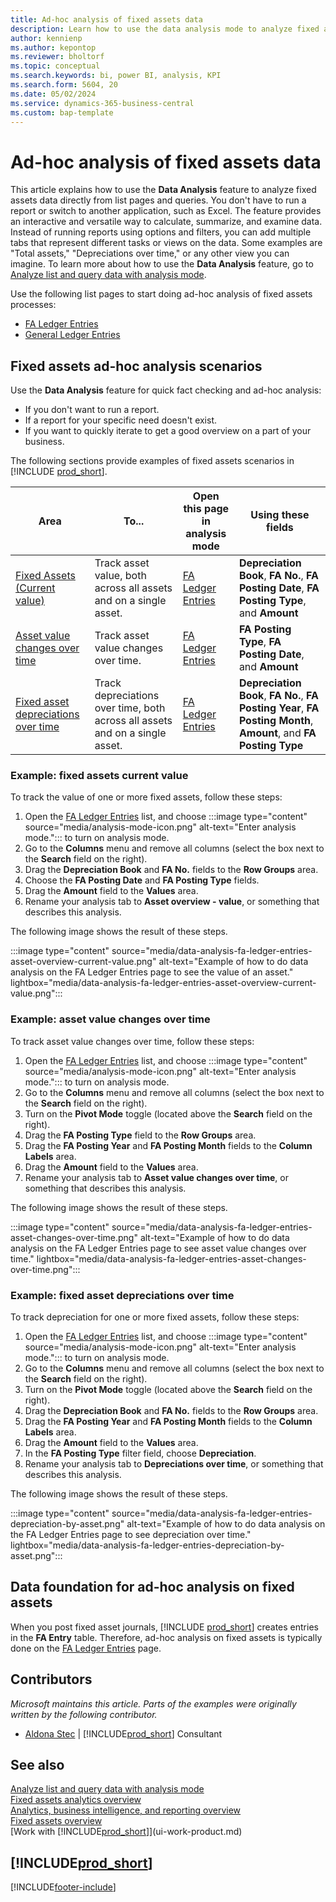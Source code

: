 ```yaml
---
title: Ad-hoc analysis of fixed assets data
description: Learn how to use the data analysis mode to analyze fixed assets data.
author: kennienp
ms.author: kepontop
ms.reviewer: bholtorf
ms.topic: conceptual
ms.search.keywords: bi, power BI, analysis, KPI
ms.search.form: 5604, 20
ms.date: 05/02/2024
ms.service: dynamics-365-business-central
ms.custom: bap-template
---
```


# Ad-hoc analysis of fixed assets data

This article explains how to use the **Data Analysis** feature to analyze fixed assets data directly from list pages and queries. You don't have to run a report or switch to another application, such as Excel. The feature provides an interactive and versatile way to calculate, summarize, and examine data. Instead of running reports using options and filters, you can add multiple tabs that represent different tasks or views on the data. Some examples are "Total assets," "Depreciations over time," or any other view you can imagine. To learn more about how to use the **Data Analysis** feature, go to [Analyze list and query data with analysis mode](analysis-mode.md).

Use the following list pages to start doing ad-hoc analysis of fixed assets processes:

- [FA Ledger Entries](https://businesscentral.dynamics.com/?page=5604)
- [General Ledger Entries](https://businesscentral.dynamics.com/?page=20)

## Fixed assets ad-hoc analysis scenarios

Use the **Data Analysis** feature for quick fact checking and ad-hoc analysis:

- If you don't want to run a report.
- If a report for your specific need doesn't exist.
- If you want to quickly iterate to get a good overview on a part of your business.

The following sections provide examples of fixed assets scenarios in [!INCLUDE [prod_short](includes/prod_short.md)].

| Area | To... | Open this page in analysis mode | Using these fields |
| ---- | ----- | ------------------------------- |------------------- |
| [Fixed Assets (Current value)](#example-fixed-assets-current-value) | Track asset value, both across all assets and on a single asset. | [FA Ledger Entries](https://businesscentral.dynamics.com/?page=5604) | **Depreciation Book**, **FA No.**, **FA Posting Date**, **FA Posting Type**, and **Amount** |
| [Asset value changes over time](#example-asset-value-changes-over-time) | Track asset value changes over time. | [FA Ledger Entries](https://businesscentral.dynamics.com/?page=5604) | **FA Posting Type**, **FA Posting Date**, and **Amount** |
|[Fixed asset depreciations over time](#example-fixed-asset-depreciations-over-time) | Track depreciations over time, both across all assets and on a single asset. | [FA Ledger Entries](https://businesscentral.dynamics.com/?page=5604) | **Depreciation Book**, **FA No.**, **FA Posting Year**, **FA Posting Month**, **Amount**, and **FA Posting Type** |

### Example: fixed assets current value

To track the value of one or more fixed assets, follow these steps:

1. Open the [FA Ledger Entries](https://businesscentral.dynamics.com/?page=5604) list, and choose :::image type="content" source="media/analysis-mode-icon.png" alt-text="Enter analysis mode."::: to turn on analysis mode.
1. Go to the **Columns** menu and remove all columns (select the box next to the **Search** field on the right).
1. Drag the **Depreciation Book** and **FA No.** fields to the **Row Groups** area.
1. Choose the **FA Posting Date** and **FA Posting Type** fields.
1. Drag the **Amount** field to the **Values** area.
1. Rename your analysis tab to **Asset overview - value**, or something that describes this analysis.

The following image shows the result of these steps.

:::image type="content" source="media/data-analysis-fa-ledger-entries-asset-overview-current-value.png" alt-text="Example of how to do data analysis on the FA Ledger Entries page to see the value of an asset." lightbox="media/data-analysis-fa-ledger-entries-asset-overview-current-value.png":::

### Example: asset value changes over time

To track asset value changes over time, follow these steps:

1. Open the [FA Ledger Entries](https://businesscentral.dynamics.com/?page=5604) list, and choose :::image type="content" source="media/analysis-mode-icon.png" alt-text="Enter analysis mode."::: to turn on analysis mode.
1. Go to the **Columns** menu and remove all columns (select the box next to the **Search** field on the right).
1. Turn on the **Pivot Mode** toggle (located above the **Search** field on the right).
1. Drag the **FA Posting Type** field to the **Row Groups** area.
1. Drag the **FA Posting Year** and **FA Posting Month** fields to the **Column Labels** area.
1. Drag the **Amount** field to the **Values** area.
1. Rename your analysis tab to **Asset value changes over time**, or something that describes this analysis.

The following image shows the result of these steps.

:::image type="content" source="media/data-analysis-fa-ledger-entries-asset-changes-over-time.png" alt-text="Example of how to do data analysis on the FA Ledger Entries page to see asset value changes over time." lightbox="media/data-analysis-fa-ledger-entries-asset-changes-over-time.png":::

### Example: fixed asset depreciations over time

To track depreciation for one or more fixed assets, follow these steps:

1. Open the [FA Ledger Entries](https://businesscentral.dynamics.com/?page=5604) list, and choose :::image type="content" source="media/analysis-mode-icon.png" alt-text="Enter analysis mode."::: to turn on analysis mode.
1. Go to the **Columns** menu and remove all columns (select the box next to the **Search** field on the right).
1. Turn on the **Pivot Mode** toggle (located above the **Search** field on the right).
1. Drag the **Depreciation Book** and **FA No.** fields to the **Row Groups** area.
1. Drag the **FA Posting Year** and **FA Posting Month** fields to the **Column Labels** area.
1. Drag the **Amount** field to the **Values** area.
1. In the **FA Posting Type** filter field, choose **Depreciation**.
1. Rename your analysis tab to **Depreciations over time**, or something that describes this analysis.

The following image shows the result of these steps.

:::image type="content" source="media/data-analysis-fa-ledger-entries-depreciation-by-asset.png" alt-text="Example of how to do data analysis on the FA Ledger Entries page to see depreciation over time." lightbox="media/data-analysis-fa-ledger-entries-depreciation-by-asset.png":::

## Data foundation for ad-hoc analysis on fixed assets

When you post fixed asset journals, [!INCLUDE [prod_short](includes/prod_short.md)] creates entries in the **FA Entry** table. Therefore, ad-hoc analysis on fixed assets is typically done on the [FA Ledger Entries](https://businesscentral.dynamics.com/?page=5604) page.

## Contributors

*Microsoft maintains this article. Parts of the examples were originally written by the following contributor.*

* [Aldona Stec](https://www.linkedin.com/in/aldona-stec-25283bb1) | [!INCLUDE[prod_short](includes/prod_short.md)] Consultant

## See also

[Analyze list and query data with analysis mode](analysis-mode.md)  
[Fixed assets analytics overview](fa-analytics-overview.md)  
[Analytics, business intelligence, and reporting overview](reports-bi-reporting.md)  
[Fixed assets overview](fa-manage.md)  
[Work with [!INCLUDE[prod_short](includes/prod_short.md)]](ui-work-product.md)  

## [!INCLUDE[prod_short](includes/free_trial_md.md)]  

[!INCLUDE[footer-include](includes/footer-banner.md)]